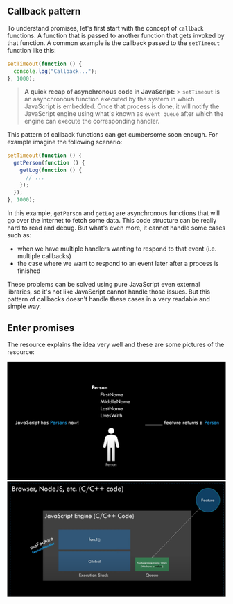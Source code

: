 ## Callback pattern

To understand promises, let's first start with the concept of `callback` functions. A function that is passed to another function that gets invoked by that function.
A common example is the callback passed to the `setTimeout` function like this:

```js
setTimeout(function () {
  console.log("Callback...");
}, 1000);
```

> **A quick recap of asynchronous code in JavaScript:** > `setTimeout` is an asynchronous function executed by the system in which JavaScript is embedded. Once that process is done, it will notify the JavaScript engine using what's known as `event queue` after which the engine can execute the corresponding handler.

This pattern of callback functions can get cumbersome soon enough. For example imagine the following scenario:

```js
setTimeout(function () {
  getPerson(function () {
    getLog(function () {
      // ...
    });
  });
}, 1000);
```

In this example, `getPerson` and `getLog` are asynchronous functions that will go over the internet to fetch some data. This code structure can be really hard to read and debug. But what's even more, it cannot handle some cases such as:

- when we have multiple handlers wanting to respond to that event (i.e. multiple callbacks)
- the case where we want to respond to an event later after a process is finished

These problems can be solved using pure JavaScript even external libraries, so it's not like JavaScript cannot handle those issues. But this pattern of callbacks doesn't handle these cases in a very readable and simple way.

## Enter promises

The resource explains the idea very well and these are some pictures of the resource:

![Person object](./promises1.png)
![Person object](./promises2.png)
